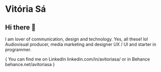 # Vitória Sá 

## Hi there 👋

I am lover of communication, design and technology. Yes, all these! lol
Audiovisual producer, media marketing and designer UX / UI and starter in programmer.

{ You can find me on LinkedIn linkedin.com/in/avitoriasa/
or in Behance behance.net/avitoriasa
}
